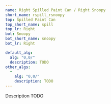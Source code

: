 ```yaml
---
name: Right Spilled Paint Can / Right Snoopy
short_name: rspill_rsnoopy
top: Spilled Paint Can
top_short_name: spill
top_lr: Right
bot: Snoopy
bot_short_name: snoopy
bot_lr: Right

default_alg:
  alg: "0,0/"
  description: TODO
other_algs:
  -
    alg: "0,0/"
    description: TODO
---
```


Description TODO

